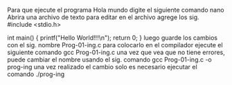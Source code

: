 Para que ejecute el programa Hola mundo digite el siguiente comando
 nano
Abrira una archivo de texto para editar en el archivo agrege los sig.
#include <stdio.h>

int main() {
    printf("Hello World!!!\n");
    return 0;
}
luego guarde los cambios con el sig. nombre
Prog-01-ing.c
para colocarlo en el compilador ejecute el siguiente comando
gcc Prog-01-ing.c 
una vez que vea que no tiene errores, puede cambiar el nombre usando el sig. comando
gcc Prog-01-ing.c -o prog-ing
una vez realizado el cambio solo es necesario ejecutar el comando
./prog-ing
